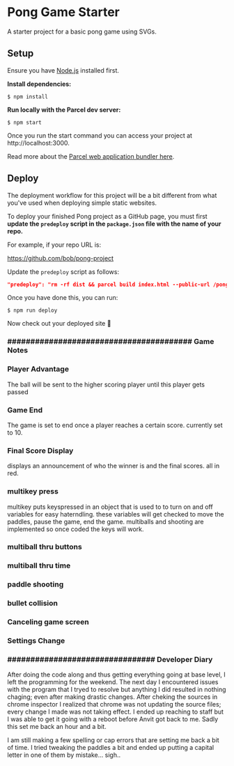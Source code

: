 # Pong Game Starter

A starter project for a basic pong game using SVGs.

## Setup

Ensure you have [Node.js](https://nodejs.org/en/) installed first.

**Install dependencies:**

`$ npm install`

**Run locally with the Parcel dev server:**

`$ npm start`

Once you run the start command you can access your project at http://localhost:3000.

Read more about the [Parcel web application bundler here](https://parceljs.org/).

## Deploy

The deployment workflow for this project will be a bit different from what you've used when deploying simple static websites.

To deploy your finished Pong project as a GitHub page, you must first **update the `predeploy` script in the `package.json` file with the name of your repo.**

For example, if your repo URL is:

https://github.com/bob/pong-project

Update the `predeploy` script as follows:

```json
"predeploy": "rm -rf dist && parcel build index.html --public-url /pong-project",
```

Once you have done this, you can run:

`$ npm run deploy`

Now check out your deployed site 🙂

### ######################################## Game Notes

### Player Advantage

The ball will be sent to the higher scoring player until this player gets passed

### Game End

The game is set to end once a player reaches a certain score. currently set to 10.

### Final Score Display

displays an announcement of who the winner is and the final scores. all in red.

### multikey press

multikey puts keyspressed in an object that is used to to turn on and off variables for easy haterndling. these variables will get checked to move the paddles, pause the game, end the game. multiballs and shooting are implemented so once coded the keys will work.

### multiball thru buttons

### multiball thru time

### paddle shooting

### bullet collision

### Canceling game screen

### Settings Change

### ################################ Developer Diary

After doing the code along and thus getting everything going at base level, I left the programming for the weekend. The next day I encountered issues with the program that I tryed to resolve but anything I did resulted in nothing chaging; even after making drastic changes. After cheking the sources in chrome inspector I realized that chrome was not updating the source files; every change I made was not taking effect. I ended up reaching to staff but I was able to get it going with a reboot before Anvit got back to me. Sadly this set me back an hour and a bit.

I am still making a few spelling or cap errors that are setting me back a bit of time. I tried tweaking the paddles a bit and ended up putting a capital letter in one of them by mistake... sigh..
